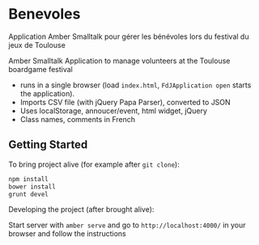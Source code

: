 # Benevoles

Application Amber Smalltalk pour gérer les bénévoles lors du festival du jeux de Toulouse

Amber Smalltalk Application to manage volunteers at the Toulouse boardgame festival

- runs in a single browser (load ``index.html``,  ``FdJApplication open`` starts the application).
- Imports CSV file (with jQuery Papa Parser), converted to JSON
- Uses localStorage, annoucer/event, html widget, jQuery
- Class names, comments in French

## Getting Started

To bring project alive (for example after `git clone`):

```sh
npm install
bower install
grunt devel
```

Developing the project (after brought alive):
 
Start server with `amber serve` and go to `http://localhost:4000/` in your browser and follow the instructions
